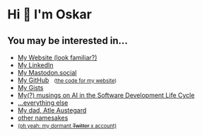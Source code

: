  <h1>Hi 👋 I'm Oskar</h1>
    <h2>You may be interested in...</h2>
    <ul>
        <li><a rel="me" href="https://austegard.com">My Website (look familiar?)</a></li>
        <li><a rel="me" href="https://linkedin.com/in/austegard">My LinkedIn</a></li>
        <li><a rel="me" href="https://mastodon.social/@austegard">My Mastodon.social</a></li>
        <li><a rel="me" href="https://github.com/oaustegard">My GitHub</a> &nbsp; <small>(<a rel="me" href="https://github.com/oaustegard/oaustegard.github.io">the code for my website</a>)</small></li>
        <li><a rel="me" href="https://gists.github.com/oaustegard">My Gists</a></li>
        <li><a rel="me" href="https://austegard.com/AI-in-SDLC/">My(?) musings on AI in the Software Development Life Cycle</a></li>
        <li><a rel="me" href="https://www.google.com/search?q=%22oskar+austegard%22+-site%3Alinkedin.com+-site%3Atwitter.com+-site%3Agithub.com">...everything else</a></li>
        <li><a rel="pappa" href="https://atle.austegard.com">My dad, Atle Austegard</a>
        <li><a rel="not me" href="https://www.google.com/search?q=austegard+-oskar">other namesakes</a></li>
        <li><small><a rel="me" href="https://x.com/austegard">(oh yeah: my dormant <s>Twitter</s> x account)</a></small></li>
    </ul>
